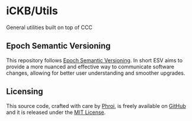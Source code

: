# iCKB/Utils

General utilities built on top of CCC

## Epoch Semantic Versioning

This repository follows [Epoch Semantic Versioning](https://antfu.me/posts/epoch-semver). In short ESV aims to provide a more nuanced and effective way to communicate software changes, allowing for better user understanding and smoother upgrades.

## Licensing

This source code, crafted with care by [Phroi](https://phroi.com/), is freely available on [GitHub](https://github.com/ickb/utils) and it is released under the [MIT License](./LICENSE).
